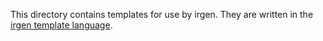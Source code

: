 This directory contains templates for use by irgen. They are written in
the [irgen template language].

  [irgen template language]: ../template/README.md

